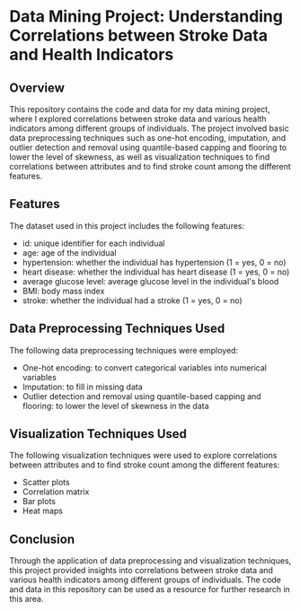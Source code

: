 # Data Mining Project: Understanding Correlations between Stroke Data and Health Indicators

## Overview
This repository contains the code and data for my data mining project, where I explored correlations between stroke data and various health indicators among different groups of individuals. The project involved basic data preprocessing techniques such as one-hot encoding, imputation, and outlier detection and removal using quantile-based capping and flooring to lower the level of skewness, as well as visualization techniques to find correlations between attributes and to find stroke count among the different features.

## Features
The dataset used in this project includes the following features:

- id: unique identifier for each individual
- age: age of the individual
- hypertension: whether the individual has hypertension (1 = yes, 0 = no)
- heart disease: whether the individual has heart disease (1 = yes, 0 = no)
- average glucose level: average glucose level in the individual's blood
- BMI: body mass index
- stroke: whether the individual had a stroke (1 = yes, 0 = no)

## Data Preprocessing Techniques Used
The following data preprocessing techniques were employed:

- One-hot encoding: to convert categorical variables into numerical variables
- Imputation: to fill in missing data
- Outlier detection and removal using quantile-based capping and flooring: to lower the level of skewness in the data

## Visualization Techniques Used
The following visualization techniques were used to explore correlations between attributes and to find stroke count among the different features:

- Scatter plots
- Correlation matrix
- Bar plots
- Heat maps

## Conclusion
Through the application of data preprocessing and visualization techniques, this project provided insights into correlations between stroke data and various health indicators among different groups of individuals. The code and data in this repository can be used as a resource for further research in this area.
